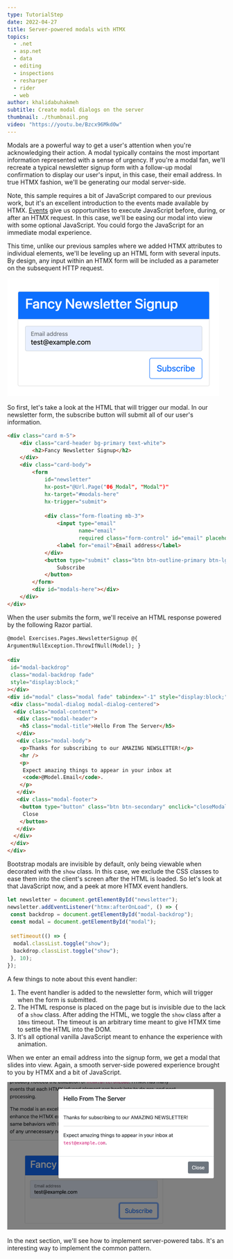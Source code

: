```yaml
---
type: TutorialStep
date: 2022-04-27
title: Server-powered modals with HTMX
topics:
  - .net
  - asp.net
  - data
  - editing
  - inspections
  - resharper
  - rider
  - web
author: khalidabuhakmeh
subtitle: Create modal dialogs on the server
thumbnail: ./thumbnail.png
video: "https://youtu.be/Bzcx96Mkd0w"
---
```


Modals are a powerful way to get a user's attention when you're acknowledging their action. A modal typically contains the most important information represented with a sense of urgency. If you're a modal fan, we'll recreate a typical newsletter signup form with a follow-up modal confirmation to display our user's input, in this case, their email address. In true HTMX fashion, we'll be generating our modal server-side.

Note, this sample requires a bit of JavaScript compared to our previous work, but it's an excellent introduction to the events made available by HTMX. [Events](https://htmx.org/reference/#events) give us opportunities to execute JavaScript before, during, or after an HTMX request. In this case, we'll be easing our modal into view with some optional JavaScript. You could forgo the JavaScript for an immediate modal experience.

This time, unlike our previous samples where we added HTMX attributes to individual elements, we'll be leveling up an HTML form with several inputs. By design, any input within an HTMX form will be included as a parameter on the subsequent HTTP request.

![HTML Form rendered on page](img_1.png)

So first, let's take a look at the HTML that will trigger our modal. In our newsletter form, the subscribe button will submit all of our user's information.

```html
<div class="card m-5">
    <div class="card-header bg-primary text-white">
        <h2>Fancy Newsletter Signup</h2>
    </div>
    <div class="card-body">
        <form
            id="newsletter"
            hx-post="@Url.Page("06_Modal", "Modal")"
            hx-target="#modals-here"
            hx-trigger="submit">

            <div class="form-floating mb-3">
                <input type="email"
                       name="email"
                       required class="form-control" id="email" placeholder="name@example.com">
                <label for="email">Email address</label>
            </div>
            <button type="submit" class="btn btn-outline-primary btn-lg float-end">
                Subscribe
            </button>
        </form>
        <div id="modals-here"></div>
    </div>
</div>
```

When the user submits the form, we'll receive an HTML response powered by the following Razor partial.

```html
@model Exercises.Pages.NewsletterSignup @{
ArgumentNullException.ThrowIfNull(Model); }

<div
 id="modal-backdrop"
 class="modal-backdrop fade"
 style="display:block;"
></div>
<div id="modal" class="modal fade" tabindex="-1" style="display:block;">
 <div class="modal-dialog modal-dialog-centered">
  <div class="modal-content">
   <div class="modal-header">
    <h5 class="modal-title">Hello From The Server</h5>
   </div>
   <div class="modal-body">
    <p>Thanks for subscribing to our AMAZING NEWSLETTER!</p>
    <hr />
    <p>
     Expect amazing things to appear in your inbox at
     <code>@Model.Email</code>.
    </p>
   </div>
   <div class="modal-footer">
    <button type="button" class="btn btn-secondary" onclick="closeModal()">
     Close
    </button>
   </div>
  </div>
 </div>
</div>
```

Bootstrap modals are invisible by default, only being viewable when decorated with the `show` class. In this case, we exclude the CSS classes to ease them into the client's screen after the HTML is loaded. So let's look at that JavaScript now, and a peek at more HTMX event handlers.

```javascript
let newsletter = document.getElementById("newsletter");
newsletter.addEventListener("htmx:afterOnLoad", () => {
 const backdrop = document.getElementById("modal-backdrop");
 const modal = document.getElementById("modal");

 setTimeout(() => {
  modal.classList.toggle("show");
  backdrop.classList.toggle("show");
 }, 10);
});
```

A few things to note about this event handler:

1. The event handler is added to the newsletter form, which will trigger when the form is submitted.
1. The HTML response is placed on the page but is invisible due to the lack of a `show` class. After adding the HTML, we toggle the `show` class after a `10ms` timeout. The timeout is an arbitrary time meant to give HTMX time to settle the HTML into the DOM.
1. It's all optional vanilla JavaScript meant to enhance the experience with animation.

When we enter an email address into the signup form, we get a modal that slides into view. Again, a smooth server-side powered experience brought to you by HTMX and a bit of JavaScript.

![Modal and submission form in the background](img.png)

In the next section, we'll see how to implement server-powered tabs. It's an interesting way to implement the common pattern.
